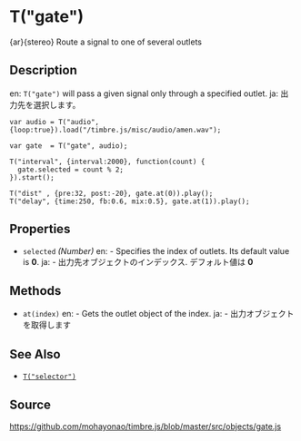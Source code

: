 T("gate")
=========
{ar}{stereo} Route a signal to one of several outlets

## Description ##
en: `T("gate")` will pass a given signal only through a specified outlet.
ja: 出力先を選択します。

```timbre
var audio = T("audio", {loop:true}).load("/timbre.js/misc/audio/amen.wav");

var gate  = T("gate", audio);

T("interval", {interval:2000}, function(count) {
  gate.selected = count % 2;
}).start();

T("dist" , {pre:32, post:-20}, gate.at(0)).play();
T("delay", {time:250, fb:0.6, mix:0.5}, gate.at(1)).play();
```

## Properties ##
- `selected` _(Number)_
en:  - Specifies the index of outlets. Its default value is **0**.
ja:  - 出力先オブジェクトのインデックス. デフォルト値は **0**

## Methods ##
- `at(index)`
en:  - Gets the outlet object of the index.
ja:  - 出力オブジェクトを取得します
  
## See Also ##
- [`T("selector")`](./selector.html)

## Source ##
https://github.com/mohayonao/timbre.js/blob/master/src/objects/gate.js

